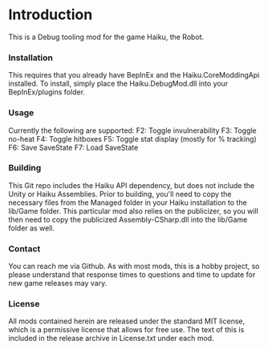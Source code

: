 
[//]: # ( Haiku Debug Mod )

# Introduction
This is a Debug tooling mod for the game Haiku, the Robot. 

### Installation
This requires that you already have BepInEx and the Haiku.CoreModdingApi installed.  To install, simply place the Haiku.DebugMod.dll into your BepInEx/plugins folder.

### Usage
Currently the following are supported:
F2: Toggle invulnerability
F3: Toggle no-heat
F4: Toggle hitboxes
F5: Toggle stat display (mostly for % tracking)
F6: Save SaveState
F7: Load SaveState

### Building
This Git repo includes the Haiku API dependency, but does not include the Unity or Haiku Assemblies.  Prior to building, you'll need to copy the necessary files from the Managed folder in your Haiku installation to the lib/Game folder.  This particular mod also relies on the publicizer, so you will then need to copy the publicized Assembly-CSharp.dll into the lib/Game folder as well.

### Contact
You can reach me via Github.  As with most mods, this is a hobby project, so please understand that response times to questions and time to update for new game releases may vary.

### License
All mods contained herein are released under the standard MIT license, which is a permissive license that allows for free use.  The text of this is included in the release archive in License.txt under each mod.
